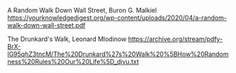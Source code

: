 A Random Walk Down Wall Street, Buron G. Malkiel
https://yourknowledgedigest.org/wp-content/uploads/2020/04/a-random-walk-down-wall-street.pdf

The Drunkard's Walk, Leonard Mlodinow
https://archive.org/stream/pdfy-BrX-lG95qhZ3tncM/The%20Drunkard%27s%20Walk%20%5BHow%20Randomness%20Rules%20Our%20Life%5D_djvu.txt


